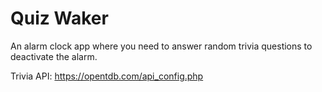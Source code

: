 # Quiz Waker 

An alarm clock app where you need to answer random trivia questions to deactivate the alarm.

Trivia API: https://opentdb.com/api_config.php
